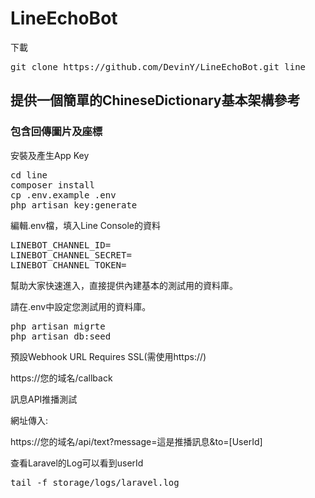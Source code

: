 # LineEchoBot
下載
<pre>
git clone https://github.com/DevinY/LineEchoBot.git line
</pre>


## 提供一個簡單的ChineseDictionary基本架構參考
### 包含回傳圖片及座標

安裝及產生App Key
<pre>
cd line
composer install
cp .env.example .env
php artisan key:generate
</pre>

編輯.env檔，填入Line Console的資料
<pre>
LINEBOT_CHANNEL_ID=
LINEBOT_CHANNEL_SECRET=
LINEBOT_CHANNEL_TOKEN=
</pre>

幫助大家快速進入，直接提供內建基本的測試用的資料庫。

請在.env中設定您測試用的資料庫。
<pre>
php artisan migrte
php artisan db:seed
</pre>


預設Webhook URL Requires SSL(需使用https://)

https://您的域名/callback

訊息API推播測試

網址傳入:

https://您的域名/api/text?message=這是推播訊息&to=[UserId]

查看Laravel的Log可以看到userId
<pre>
tail -f storage/logs/laravel.log 
</pre>
